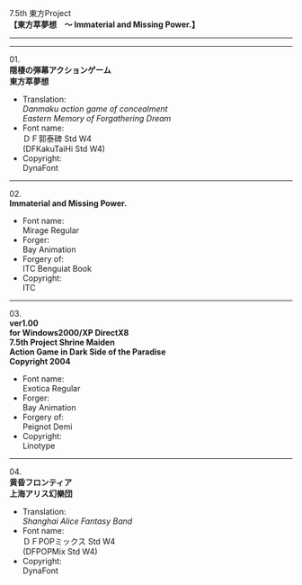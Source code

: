 7.5th 東方Project  
**【東方萃夢想　～ Immaterial and Missing Power.】**

---  
---

01\.  
**隠棲の弾幕アクションゲーム**  
**東方萃夢想**
  - Translation:  
*Danmaku action game of concealment*  
*Eastern Memory of Forgathering Dream*
  - Font name:  
ＤＦ郭泰碑 Std W4  
(DFKakuTaiHi Std W4)
  - Copyright:  
DynaFont

---

02\.  
**Immaterial and Missing Power.**
  - Font name:  
Mirage Regular
  - Forger:  
Bay Animation
  - Forgery of:  
ITC Benguiat Book
  - Copyright:  
ITC

---

03\.  
**ver1.00**  
**for Windows2000/XP DirectX8**  
**7.5th Project Shrine Maiden**  
**Action Game in Dark Side of the Paradise**  
**Copyright 2004**
  - Font name:  
Exotica Regular
  - Forger:  
Bay Animation
  - Forgery of:  
Peignot Demi
  - Copyright:  
Linotype

---

04\.  
**黄昏フロンティア**  
**上海アリス幻樂団**
  - Translation:  
*Shanghai Alice Fantasy Band*
  - Font name:  
ＤＦPOPミックス Std W4  
(DFPOPMix Std W4)
  - Copyright:  
DynaFont
